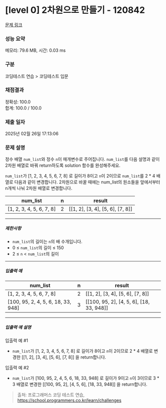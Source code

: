 # [level 0] 2차원으로 만들기 - 120842 

[문제 링크](https://school.programmers.co.kr/learn/courses/30/lessons/120842) 

### 성능 요약

메모리: 79.6 MB, 시간: 0.03 ms

### 구분

코딩테스트 연습 > 코딩테스트 입문

### 채점결과

정확성: 100.0<br/>합계: 100.0 / 100.0

### 제출 일자

2025년 02월 26일 17:13:06

### 문제 설명

<p style="user-select: auto !important;">정수 배열 <code style="user-select: auto !important;">num_list</code>와 정수&nbsp;<code style="user-select: auto !important;">n</code>이 매개변수로 주어집니다. <code style="user-select: auto !important;">num_list</code>를 다음 설명과 같이 2차원 배열로 바꿔 return하도록 solution 함수를 완성해주세요.</p>

<p style="user-select: auto !important;"><code style="user-select: auto !important;">num_list</code>가 [1, 2, 3, 4, 5, 6, 7, 8] 로 길이가 8이고 <code style="user-select: auto !important;">n</code>이 2이므로 <code style="user-select: auto !important;">num_list</code>를 2 * 4 배열로 다음과 같이 변경합니다. 2차원으로 바꿀 때에는 num_list의 원소들을 앞에서부터 n개씩 나눠 2차원 배열로 변경합니다.</p>
<table class="table" style="user-select: auto !important;">
        <thead style="user-select: auto !important;"><tr style="user-select: auto !important;">
<th style="user-select: auto !important;">num_list</th>
<th style="user-select: auto !important;">n</th>
<th style="user-select: auto !important;">result</th>
</tr>
</thead>
        <tbody style="user-select: auto !important;"><tr style="user-select: auto !important;">
<td style="user-select: auto !important;">[1, 2, 3, 4, 5, 6, 7, 8]</td>
<td style="user-select: auto !important;">2</td>
<td style="user-select: auto !important;">[[1, 2], [3, 4], [5, 6], [7, 8]]</td>
</tr>
</tbody>
      </table>
<hr style="user-select: auto !important;">

<h5 style="user-select: auto !important;">제한사항</h5>

<ul style="user-select: auto !important;">
<li style="user-select: auto !important;"><code style="user-select: auto !important;">num_list</code>의 길이는&nbsp;<code style="user-select: auto !important;">n</code>의 배 수개입니다.</li>
<li style="user-select: auto !important;">0 ≤ <code style="user-select: auto !important;">num_list</code>의 길이 ≤ 150</li>
<li style="user-select: auto !important;">2 ≤ <code style="user-select: auto !important;">n</code> &lt; <code style="user-select: auto !important;">num_list</code>의 길이</li>
</ul>

<hr style="user-select: auto !important;">

<h5 style="user-select: auto !important;">입출력 예</h5>
<table class="table" style="user-select: auto !important;">
        <thead style="user-select: auto !important;"><tr style="user-select: auto !important;">
<th style="user-select: auto !important;">num_list</th>
<th style="user-select: auto !important;">n</th>
<th style="user-select: auto !important;">result</th>
</tr>
</thead>
        <tbody style="user-select: auto !important;"><tr style="user-select: auto !important;">
<td style="user-select: auto !important;">[1, 2, 3, 4, 5, 6, 7, 8]</td>
<td style="user-select: auto !important;">2</td>
<td style="user-select: auto !important;">[[1, 2], [3, 4], [5, 6], [7, 8]]</td>
</tr>
<tr style="user-select: auto !important;">
<td style="user-select: auto !important;">[100, 95, 2, 4, 5, 6, 18, 33, 948]</td>
<td style="user-select: auto !important;">3</td>
<td style="user-select: auto !important;">[[100, 95, 2], [4, 5, 6], [18, 33, 948]]</td>
</tr>
</tbody>
      </table>
<hr style="user-select: auto !important;">

<h5 style="user-select: auto !important;">입출력 예 설명</h5>

<p style="user-select: auto !important;">입출력 예 #1</p>

<ul style="user-select: auto !important;">
<li style="user-select: auto !important;"><code style="user-select: auto !important;">num_list</code>가 [1, 2, 3, 4, 5, 6, 7, 8] 로 길이가 8이고 <code style="user-select: auto !important;">n</code>이 2이므로 2 * 4 배열로 변경한 [[1, 2], [3, 4], [5, 6], [7, 8]] 을 return합니다.</li>
</ul>

<p style="user-select: auto !important;">입출력 예 #2</p>

<ul style="user-select: auto !important;">
<li style="user-select: auto !important;"><code style="user-select: auto !important;">num_list</code>가 [100, 95, 2, 4, 5, 6, 18, 33, 948] 로 길이가 9이고 <code style="user-select: auto !important;">n</code>이 3이므로 3 * 3 배열로 변경한 [[100, 95, 2], [4, 5, 6], [18, 33, 948]] 을 return합니다.</li>
</ul>


> 출처: 프로그래머스 코딩 테스트 연습, https://school.programmers.co.kr/learn/challenges